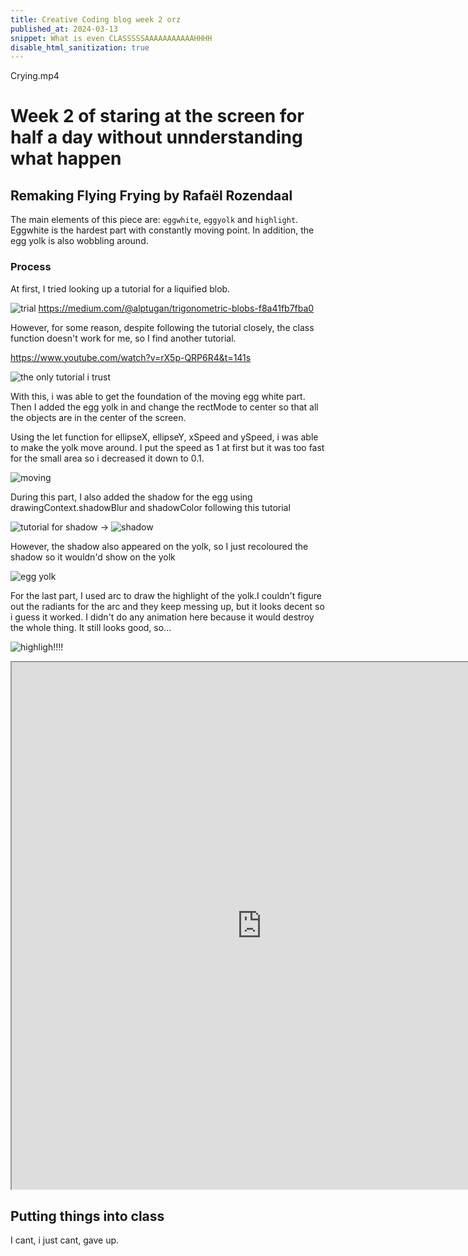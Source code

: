 ```yaml
---
title: Creative Coding blog week 2 orz
published_at: 2024-03-13
snippet: What is even CLASSSSSAAAAAAAAAAAHHHH
disable_html_sanitization: true
---
```

Crying.mp4

# Week 2 of staring at the screen for half a day without unnderstanding what happen

## Remaking Flying Frying by Rafaël Rozendaal
 
 The main elements of this piece are: ``eggwhite``, ``eggyolk`` and ``highlight``.
 Eggwhite is the hardest part with constantly moving point. In addition, the egg yolk is also wobbling around.

 ### Process
 At first, I tried looking up a tutorial for a liquified blob. 

 ![trial](/w2/trial.png) https://medium.com/@alptugan/trigonometric-blobs-f8a41fb7fba0

 However, for some reason, despite following the tutorial closely, the class function doesn't work for me, so I find another tutorial. 



 https://www.youtube.com/watch?v=rX5p-QRP6R4&t=141s

 ![the only tutorial i trust](/w2/eggwhite.png) 

 With this, i was able to get the foundation of the moving egg white part. Then I added the egg yolk in and change the rectMode to center so that all the objects are in the center of the screen. 

 Using the let function for ellipseX, ellipseY, xSpeed and ySpeed, i was able to make the yolk move around. I put the speed as 1 at first but it was too fast for the small area so i decreased it down to 0.1. 

 ![moving](/w2/movingyolk.png)

 During this part, I also added the shadow for the egg using drawingContext.shadowBlur and shadowColor following this tutorial 

 ![tutorial for shadow](/w2/shadowtut.png)
  -> ![shadow](/w2/shadow.png)

However, the shadow also appeared on the yolk, so I just recoloured the shadow so it wouldn'd show on the yolk

  ![egg yolk](/w2/yolk.png)

For the last part, I used arc to draw the highlight of the yolk.I couldn't figure out the radiants for the arc and they keep messing up, but it looks decent so i guess it worked. I didn't do any animation here because it would destroy the whole thing. It still looks good, so...

![highligh!!!!](/w2/highlight.png)

<iframe src="https://editor.p5js.org/NoaLwx/full/hIllDNXOV" width=800 height=843></iframe>


## Putting things into class

I cant, i just cant, gave up.